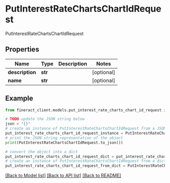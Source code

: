 # PutInterestRateChartsChartIdRequest

PutInterestRateChartsChartIdRequest

## Properties

Name | Type | Description | Notes
------------ | ------------- | ------------- | -------------
**description** | **str** |  | [optional] 
**name** | **str** |  | [optional] 

## Example

```python
from fineract_client.models.put_interest_rate_charts_chart_id_request import PutInterestRateChartsChartIdRequest

# TODO update the JSON string below
json = "{}"
# create an instance of PutInterestRateChartsChartIdRequest from a JSON string
put_interest_rate_charts_chart_id_request_instance = PutInterestRateChartsChartIdRequest.from_json(json)
# print the JSON string representation of the object
print(PutInterestRateChartsChartIdRequest.to_json())

# convert the object into a dict
put_interest_rate_charts_chart_id_request_dict = put_interest_rate_charts_chart_id_request_instance.to_dict()
# create an instance of PutInterestRateChartsChartIdRequest from a dict
put_interest_rate_charts_chart_id_request_from_dict = PutInterestRateChartsChartIdRequest.from_dict(put_interest_rate_charts_chart_id_request_dict)
```
[[Back to Model list]](../README.md#documentation-for-models) [[Back to API list]](../README.md#documentation-for-api-endpoints) [[Back to README]](../README.md)


